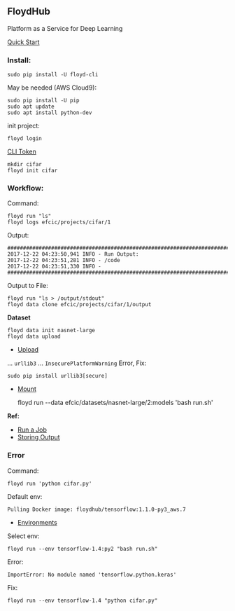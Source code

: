 ## FloydHub

Platform as a Service for Deep Learning

[Quick Start](https://docs.floydhub.com/getstarted/quick_start/)

### Install:

    sudo pip install -U floyd-cli

May be needed (AWS Cloud9):

    sudo pip install -U pip
    sudo apt update
    sudo apt install python-dev

init project:

    floyd login
[CLI Token](https://www.floydhub.com/settings/security)
    
    mkdir cifar
    floyd init cifar
    
    
### Workflow:

Command:

    floyd run "ls"
    floyd logs efcic/projects/cifar/1

Output:

    ################################################################################
    2017-12-22 04:23:50,941 INFO - Run Output:
    2017-12-22 04:23:51,281 INFO - /code
    2017-12-22 04:23:51,330 INFO - 
    ################################################################################

Output to File:
        
    floyd run "ls > /output/stdout"
    floyd data clone efcic/projects/cifar/1/output

**Dataset**

    floyd data init nasnet-large    
    floyd data upload

* [Upload](https://docs.floydhub.com/guides/create_and_upload_dataset/#upload-a-dataset)

... `urllib3` ... `InsecurePlatformWarning` Error, Fix:

    sudo pip install urllib3[secure]

* [Mount](https://docs.floydhub.com/guides/data/mounting_data/#the-data-flag)       



    floyd run --data efcic/datasets/nasnet-large/2:models 'bash run.sh'

**Ref:**    
* [Run a Job](https://docs.floydhub.com/guides/run_a_job/#command_1)
* [Storing Output](https://docs.floydhub.com/guides/data/storing_output)

### Error

Command:

    floyd run 'python cifar.py'

Default env:

    Pulling Docker image: floydhub/tensorflow:1.1.0-py3_aws.7

* [Environments](https://docs.floydhub.com/guides/environments/)

Select env:

    floyd run --env tensorflow-1.4:py2 "bash run.sh" 
        
Error:
    
    ImportError: No module named 'tensorflow.python.keras'
    
Fix:

    floyd run --env tensorflow-1.4 "python cifar.py"
